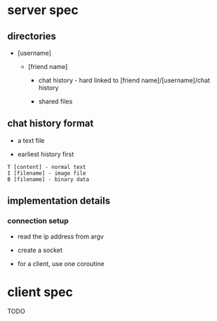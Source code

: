 # server spec

## directories

- [username]
  
  - [friend name]
    
    - chat history - hard linked to [friend name]/[username]/chat history
    
    - shared files

## chat history format

- a text file

- earliest history first

```
T [content] - normal text
I [filename] - image file
B [filename] - binary data
```

## implementation details

### connection setup

- read the ip address from argv

- create a socket

- for a client, use one coroutine

# client spec

TODO